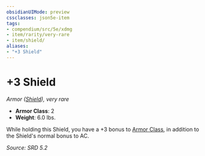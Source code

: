 ```yaml
---
obsidianUIMode: preview
cssclasses: json5e-item
tags:
- compendium/src/5e/xdmg
- item/rarity/very-rare
- item/shield/
aliases: 
- "+3 Shield"
---
```

# +3 Shield
*Armor ([Shield](compendium/items/shield-xphb.md)), very rare*  

- **Armor Class**: 2
- **Weight**: 6.0 lbs.

While holding this Shield, you have a +3 bonus to [Armor Class](rules/variant-rules/armor-class-xphb.md), in addition to the Shield's normal bonus to AC.

*Source: SRD 5.2*